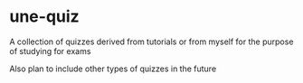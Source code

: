# une-quiz
A collection of quizzes derived from tutorials or from myself for the purpose of studying for exams

Also plan to include other types of quizzes in the future
